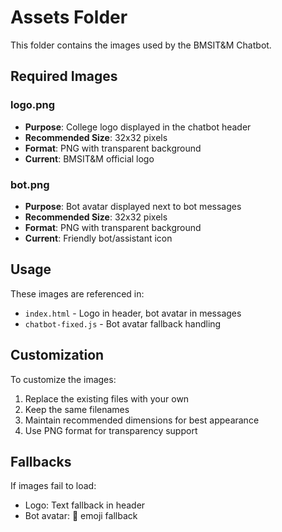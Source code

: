 # Assets Folder

This folder contains the images used by the BMSIT&M Chatbot.

## Required Images

### logo.png
- **Purpose**: College logo displayed in the chatbot header
- **Recommended Size**: 32x32 pixels
- **Format**: PNG with transparent background
- **Current**: BMSIT&M official logo

### bot.png  
- **Purpose**: Bot avatar displayed next to bot messages
- **Recommended Size**: 32x32 pixels
- **Format**: PNG with transparent background
- **Current**: Friendly bot/assistant icon

## Usage

These images are referenced in:
- `index.html` - Logo in header, bot avatar in messages
- `chatbot-fixed.js` - Bot avatar fallback handling

## Customization

To customize the images:
1. Replace the existing files with your own
2. Keep the same filenames
3. Maintain recommended dimensions for best appearance
4. Use PNG format for transparency support

## Fallbacks

If images fail to load:
- Logo: Text fallback in header
- Bot avatar: 🤖 emoji fallback